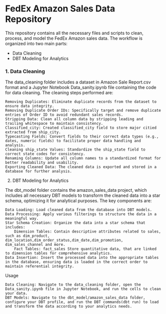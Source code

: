 # FedEx Amazon Sales Data Repository

This repository contains all the necessary files and scripts to clean, process, and model the FedEx Amazon sales data. The workflow is organized into two main parts:

  *  Data Cleaning
  * DBT Modeling for Analytics

### 1. Data Cleaning

The data_cleaning folder includes a dataset in Amazon Sale Report.csv format and a Jupyter Notebook Data_sanity.ipynb file containing the code for data cleaning. The cleaning steps performed are:

    Removing Duplicates: Eliminate duplicate records from the dataset to ensure data integrity.
    Removing Duplicate Order IDs: Specifically target and remove duplicate entries of Order ID to avoid redundant sales records.
    Stripping Data: Clean all column data by stripping leading and trailing whitespace to maintain consistency.
    Classified_city: Created classified_city field to store major citied extracted from ship_city.
    Typecasting Fields: Convert fields to their correct data types (e.g., dates, numeric fields) to facilitate proper data handling and analysis.
    Cleaning ship_state Values: Standardize the ship_state field to correct state codes for consistency.
    Renaming Columns: Update all column names to a standardized format for better readability and usability.
    Exporting Cleaned Data: The cleaned data is exported and stored in a database for further analysis.

2. DBT Modeling for Analytics

The dbt_model folder contains the amazon_sales_data project, which includes all necessary DBT models to transform the cleaned data into a star schema, optimizing it for analytical purposes. The key components are:

    Data Loading: Load cleaned data from the database into DBT models.
    Data Processing: Apply various filterings to structure the data in a meaningful way.
    Star Schema Creation: Organize the data into a star schema that includes:
        Dimension Tables: Contain descriptive attributes related to sales, such as dim_product, dim_location,dim_order_status,dim_date,dim_promotion, dim_sales_channel and more.
        Fact Tables: fact_sales Store quantitative data, that are linked to dimension tables for comprehensive analytics.
    Data Insertion: Insert the processed data into the appropriate tables in the database, ensuring data is loaded in the correct order to maintain referential integrity.

Usage

    Data Cleaning: Navigate to the data_cleaning folder, open the Data_sanity.ipynb file in Jupyter Notebook, and run the cells to clean your data.
    DBT Models: Navigate to the dbt_model/amazon_sales_data folder, configure your DBT profile, and run the DBT commands(dbt run) to load and transform the data according to your analytics needs.